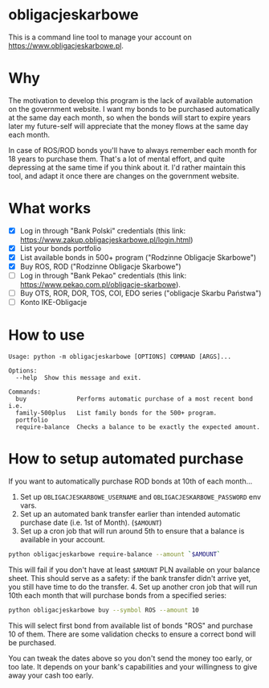 obligacjeskarbowe
====

This is a command line tool to manage your account on https://www.obligacjeskarbowe.pl.

# Why

The motivation to develop this program is the lack of available automation on the government website. I want my bonds to be purchased automatically at the same day each month, so when the bonds will start to expire years later my future-self will appreciate that the money flows at the same day each month.

In case of ROS/ROD bonds you'll have to always remember each month for 18 years to purchase them. That's a lot of mental effort, and quite depressing at the same time if you think about it. I'd rather maintain this tool, and adapt it once there are changes on the government website.

# What works

- [x] Log in through "Bank Polski" credentials (this link: https://www.zakup.obligacjeskarbowe.pl/login.html)
- [x] List your bonds portfolio
- [x] List available bonds in 500+ program ("Rodzinne Obligacje Skarbowe")
- [x] Buy ROS, ROD ("Rodzinne Obligacje Skarbowe")
- [ ] Log in through "Bank Pekao" credentials (this link: https://www.pekao.com.pl/obligacje-skarbowe).
- [ ] Buy OTS, ROR, DOR, TOS, COI, EDO series ("obligacje Skarbu Państwa")
- [ ] Konto IKE-Obligacje

# How to use

```
Usage: python -m obligacjeskarbowe [OPTIONS] COMMAND [ARGS]...

Options:
  --help  Show this message and exit.

Commands:
  buy              Performs automatic purchase of a most recent bond i.e.
  family-500plus   List family bonds for the 500+ program.
  portfolio
  require-balance  Checks a balance to be exactly the expected amount.
```

# How to setup automated purchase

If you want to automatically purchase ROD bonds at 10th of each month...

1. Set up `OBLIGACJESKARBOWE_USERNAME` and `OBLIGACJESKARBOWE_PASSWORD` env vars.
2. Set up an automated bank transfer earlier than intended automatic purchase date (i.e. 1st of Month). (`$AMOUNT`)
3. Set up a cron job that will run around 5th to ensure that a balance is available in your account.

  ```sh
  python obligacjeskarbowe require-balance --amount `$AMOUNT`
  ```

   This will fail if you don't have at least `$AMOUNT` PLN available on your balance sheet. This should serve as a safety: if the bank transfer didn't arrive yet, you still have time to do the transfer.
4. Set up another cron job that will run 10th each month that will purchase bonds from a specified series:

   ```sh
   python obligacjeskarbowe buy --symbol ROS --amount 10
   ```

   This will select first bond from available list of bonds "ROS" and purchase 10 of them. There are some validation checks to ensure a correct bond will be purchased.

You can tweak the dates above so you don't send the money too early, or too late. It depends on your bank's capabilities and your willingness to give away your cash too early.
